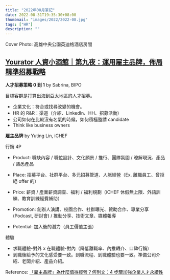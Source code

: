```yaml
---
title: "2022年08月筆記"
date: 2022-08-31T19:35:30+08:00
thumbnail: "images/2022/2022-08.jpg"
tags: ["HR"]
description: ""
---
```


Cover Photo: 高雄中央公園英迪格酒店房間

## [Yourator 人資小酒館｜第九夜：運用雇主品牌，佈局精準招募戰略](https://www.accupass.com/event/2208090934389071738050)

**人才招募策略 0 到 1** by Sabrina, BIPO

目標客群是打算出海到亞太地區的人才招募。

- 企業文化：符合或找尋改變的機會。
- HR 的 R&R：渠道（介紹、LinkedIn、HH、招募活動）
- 公司如何在比較沒有名氣的時候，如何積極邀請 candidate
- Think like business owners

**雇主品牌** by Yuting Lin, iCHEF

行銷 4P

- Product: 職缺內容 / 職位設計、文化願景 / 推行、團隊氛圍 / 暸解現況、產品 / 熟悉產品
- Place: 招募平台、社群平台、多元招募管道、人脈經營（Ex. 離職員工、曾拒絕 offer 的）
- Price: 薪資 / 產業薪資調查、福利 / 福利規劃（iCHEF 休假無上限、外語訓練、教育訓練經費補助）
- Promotion: 創辦人演講、校園合作、社群曝光、贊助合作、專業分享(Podcast, 研討會) / 推動分享、技術文章、媒體報導

- Potential: 加入後的潛力（員工價值主張）

體驗

- 求職體驗-對外 x 在職體驗-對內（降低離職率、內推轉介、口碑行銷）
- 到職後給予的文化感受要一致。到職流程、到職體驗也要一致。準備公司介紹、老闆介紹、產品介紹。

Reference: [「雇主品牌」為什麼值得經營？何則文：4 步驟加強企業人才永續性](https://www.yourator.co/articles/272)